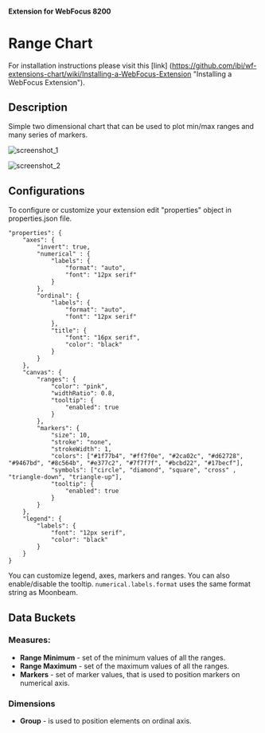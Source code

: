 #### Extension for WebFocus 8200

# Range Chart

For installation instructions please visit this [link] (https://github.com/ibi/wf-extensions-chart/wiki/Installing-a-WebFocus-Extension "Installing a WebFocus Extension").

## Description

Simple two dimensional chart that can be used to plot min/max ranges and many series of markers.

![screenshot_1](https://github.com/ibi/wf-extensions-chart/blob/master/com.ibi.range/screenshots/1.png)

![screenshot_2](https://github.com/ibi/wf-extensions-chart/blob/master/com.ibi.range/screenshots/2.png)

## Configurations

To configure or customize your extension edit "properties" object in properties.json file.
	
	"properties": {
		"axes": {
			"invert": true,
			"numerical" : {
				"labels": {
					"format": "auto",
					"font": "12px serif"
				}
			},
			"ordinal": {
				"labels": {
					"format": "auto",
					"font": "12px serif"
				},
				"title": {
					"font": "16px serif",
					"color": "black"
				}
			}
		},
		"canvas": {
			"ranges": {
				"color": "pink",
				"widthRatio": 0.8,
				"tooltip": {
					"enabled": true
				}
			},
			"markers": {
				"size": 10,
				"stroke": "none",
				"strokeWidth": 1,
				"colors": ["#1f77b4", "#ff7f0e", "#2ca02c", "#d62728", "#9467bd", "#8c564b", "#e377c2", "#7f7f7f", "#bcbd22", "#17becf"],
				"symbols": ["circle", "diamond", "square", "cross" , "triangle-down", "triangle-up"],
				"tooltip": {
					"enabled": true
				}
			}
		},
		"legend": {
			"labels": {
				"font": "12px serif",
				"color": "black"
			}
		}
	}

You can customize legend, axes, markers and ranges. You can also enable/disable the tooltip. `numerical.labels.format` uses the same format string as Moonbeam.
## Data Buckets

### Measures:
* **Range Minimum** - set of the minimum values of all the ranges.
* **Range Maximum** - set of the maximum values of all the ranges.
* **Markers** - set of marker values, that is used to position markers on numerical axis.

### Dimensions
* **Group** - is used to position elements on ordinal axis.

